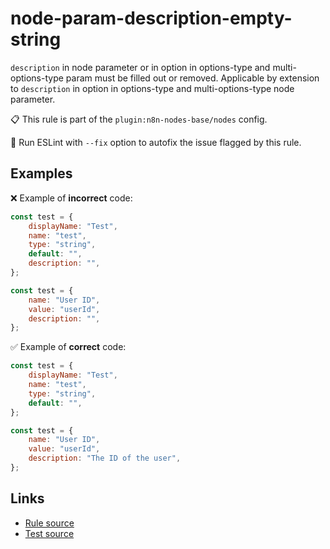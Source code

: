 [//]: # "File generated from a template. Do not edit this file directly."

# node-param-description-empty-string

`description` in node parameter or in option in options-type and multi-options-type param must be filled out or removed. Applicable by extension to `description` in option in options-type and multi-options-type node parameter.

📋 This rule is part of the `plugin:n8n-nodes-base/nodes` config.

🔧 Run ESLint with `--fix` option to autofix the issue flagged by this rule.

## Examples

❌ Example of **incorrect** code:

```js
const test = {
	displayName: "Test",
	name: "test",
	type: "string",
	default: "",
	description: "",
};

const test = {
	name: "User ID",
	value: "userId",
	description: "",
};
```

✅ Example of **correct** code:

```js
const test = {
	displayName: "Test",
	name: "test",
	type: "string",
	default: "",
};

const test = {
	name: "User ID",
	value: "userId",
	description: "The ID of the user",
};
```

## Links

- [Rule source](../../lib/rules/node-param-description-empty-string.ts)
- [Test source](../../tests/node-param-description-empty-string.test.ts)
